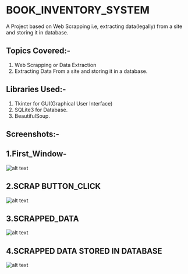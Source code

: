 # BOOK_INVENTORY_SYSTEM
A Project based on Web Scrapping i.e, extracting data(legally) from a site and storing it in database.

## Topics Covered:-
1. Web Scrapping or Data Extraction
2. Extracting Data From a site and storing it in a database.

## Libraries Used:-
1. Tkinter for GUI(Graphical User Interface)
2. SQLite3 for Database.
3. BeautifulSoup.

## Screenshots:-

## 1.First_Window-
![alt text](https://himanshusrivastva.github.io/BOOK_INVENTORY_SYSTEM/FIRST_WINDOW.PNG)

## 2.SCRAP BUTTON_CLICK

![alt text](https://himanshusrivastva.github.io/BOOK_INVENTORY_SYSTEM/NUMBER_OF_PAGES_YOU_WANT_TO_SCRAP.PNG)

## 3.SCRAPPED_DATA

![alt text](https://himanshusrivastva.github.io/BOOK_INVENTORY_SYSTEM/SCRAPPED_DATA.PNG)

## 4.SCRAPPED DATA STORED IN DATABASE

![alt text](https://himanshusrivastva.github.io/BOOK_INVENTORY_SYSTEM/book_database.PNG)
